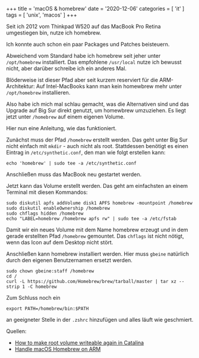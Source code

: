 +++
title = 'macOS & homebrew'
date = '2020-12-06'
categories = [ 'it' ]
tags = [ 'unix', 'macos' ]
+++

Seit ich 2012 vom Thinkpad W520 auf das MacBook Pro Retina umgestiegen bin, nutze ich homebrew.

Ich konnte auch schon ein paar Packages und Patches beisteuern.

Abweichend vom Standard habe ich homebrew seit jeher unter `/opt/homebrew`  installiert.
Das empfohlene `/usr/local` nutze ich bewusst nicht, aber darüber schreibe ich ein anderes Mal.

Blöderweise ist dieser Pfad aber seit kurzem reserviert für die ARM-Architektur:
Auf Intel-MacBooks kann man kein homewbrew mehr unter `/opt/homebrew` installieren.

Also habe ich mich mal schlau gemacht, was die Alternativen sind und das Upgrade auf Big Sur direkt genutzt, um homewbrew umzuziehen.
Es liegt jetzt unter `/homebrew` auf einem eigenen Volume.

Hier nun eine Anleitung, wie das funktioniert.

Zunächst muss der Pfad `/homebrew` erstellt werden.
Das geht unter Big Sur nicht einfach mit `mkdir` - auch nicht als root.
Stattdessen benötigt es einen Eintrag in `/etc/synthetic.conf`, den man wie folgt erstellen kann:

```echo 'homebrew' | sudo tee -a /etc/synthetic.conf```

Anschließen muss das MacBook neu gestartet werden.

Jetzt kann das Volume erstellt werden.
Das geht am einfachsten an einem Terminal mit diesen Kommandos:

```
sudo diskutil apfs addVolume disk1 APFS homebrew -mountpoint /homebrew
sudo diskutil enableOwnership /homebrew
sudo chflags hidden /homebrew
echo "LABEL=homebrew /homebrew apfs rw" | sudo tee -a /etc/fstab
```

Damit wir ein neues Volume mit dem Name homebrew erzeugt und in dem gerade erstellten Pfad `/homebrew` gemountet.
Das `chflags` ist nicht nötigt, wenn das Icon auf dem Desktop nicht stört.

Anschließen kann homebrew installiert werden.
Hier muss `gbeine` natürlich durch den eigenen Benutzernamen ersetzt werden.

```
sudo chown gbeine:staff /homebrew
cd /
curl -L https://github.com/Homebrew/brew/tarball/master | tar xz --strip 1 -C homebrew
```

Zum Schluss noch ein 

```export PATH=/homebrew/bin:$PATH```

an geeigneter Stelle in der `.zshrc` hinzufügen und alles läuft wie geschmiert.

Quellen:

* [How to make root volume writeable again in Catalina](https://apple.stackexchange.com/questions/371908/how-to-make-root-volume-writeable-again-in-catalina)
* [Handle macOS Homebrew on ARM](https://github.com/Homebrew/brew/commit/5afff3f3aa1d806855d460e5f39bfbef28ef6262)
